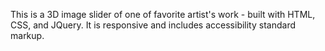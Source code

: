 This is a 3D image slider of one of favorite artist's work - built with HTML, CSS, and JQuery.
It is responsive and includes accessibility standard markup. 
